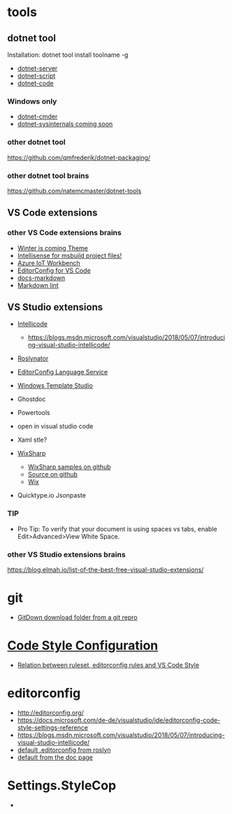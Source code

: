 # tools

## dotnet tool

Installation: dotnet tool install toolname -g

* [dotnet-server](https://github.com/natemcmaster/dotnet-serve)
* [dotnet-script](https://github.com/filipw/dotnet-script)
* [dotnet-code](https://github.com/EifelMono/dotnet-code)

### Windows only
* [dotnet-cmder](https://github.com/EifelMono/dotnet-cmder)
* [dotnet-sysinternals coming soon]()

### other dotnet tool

https://github.com/qmfrederik/dotnet-packaging/

### other dotnet tool brains

https://github.com/natemcmaster/dotnet-tools


## VS Code extensions

### other VS Code extensions brains

* [Winter is coming Theme](https://marketplace.visualstudio.com/items?itemName=johnpapa.winteriscoming&wt.mc_id=code-twitter-jopapa)
* [Intellisense for msbuild project files!](https://marketplace.visualstudio.com/items?itemName=tintoy.msbuild-project-tools)
* [Azure IoT Workbench](https://marketplace.visualstudio.com/items?itemName=vsciot-vscode.vscode-iot-workbench&wt.mc_id=AID627586_QSG_SCL_253805)
* [EditorConfig for VS Code](https://marketplace.visualstudio.com/items?itemName=EditorConfig.EditorConfig)
* [docs-markdown](https://marketplace.visualstudio.com/items?itemName=docsmsft.docs-markdown)
* [Markdown lint](https://marketplace.visualstudio.com/items?itemName=DavidAnson.vscode-markdownlint)

## VS Studio extensions

* [Intellicode](https://marketplace.visualstudio.com/items?itemName=VisualStudioExptTeam.VSIntelliCode)
  * https://blogs.msdn.microsoft.com/visualstudio/2018/05/07/introducing-visual-studio-intellicode/
   
* [Roslynator](https://github.com/JosefPihrt/Roslynator)
* [EditorConfig Language Service](http://vsixgallery.com/extension/1209461d-57f8-46a4-814a-dbe5fecef941/)
* [Windows Template Studio](https://marketplace.visualstudio.com/items?itemName=WASTeamAccount.WindowsTemplateStudio)

* Ghostdoc
* Powertools
* open in visual studio code
* Xaml stle?
* [WixSharp](https://marketplace.visualstudio.com/items?itemName=OlegShilo.WixSharpProjectTemplates)
  * [WixSharp samples on github ](https://github.com/oleg-shilo/wixsharp/tree/c766ea466fe7cfa62eb7df97b8e1f5d44609ed9c/Source/src/WixSharp.Samples)
  * [Source on github](https://github.com/oleg-shilo/wixsharp)
  * [Wix](http://wixtoolset.org/releases/)

* Quicktype.io Jsonpaste

### TIP
* Pro Tip: To verify that your document is using spaces vs tabs, enable Edit>Advanced>View White Space.


### other VS Studio extensions brains

https://blog.elmah.io/list-of-the-best-free-visual-studio-extensions/


# git
* [GitDown download folder from a git repro](https://minhaskamal.github.io/DownGit/#/home)


# [Code Style Configuration](https://blogs.msdn.microsoft.com/dotnet/2016/12/15/code-style-configuration-in-the-vs2017-rc-update/)
* [Relation between ruleset, editorconfig rules and VS Code Style](https://github.com/dotnet/roslyn/issues/19618)

# editorconfig
* http://editorconfig.org/
* https://docs.microsoft.com/de-de/visualstudio/ide/editorconfig-code-style-settings-reference
* https://blogs.msdn.microsoft.com/visualstudio/2018/05/07/introducing-visual-studio-intellicode/
* [default .editorconfig from roslyn](https://github.com/dotnet/roslyn/blob/master/.editorconfig)
* [default from the doc page](https://docs.microsoft.com/en-us/visualstudio/ide/editorconfig-code-style-settings-reference#example-editorconfig-file)

# Settings.StyleCop
* 


